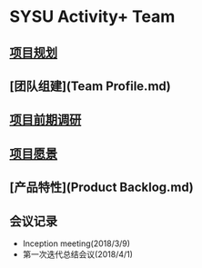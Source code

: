 # SYSU Activity+ Team

## [项目规划](About.md)

## [团队组建](Team Profile.md)

## [项目前期调研](Investigation.md)

## [项目愿景](Vision.md)

## [产品特性](Product Backlog.md)

## 会议记录

- Inception meeting(2018/3/9)
- 第一次迭代总结会议(2018/4/1)